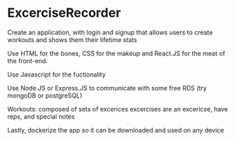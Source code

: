 # ExcerciseRecorder

Create an application, with login and signup that allows users to create workouts and shows them their lifetime stats

Use HTML for the bones, CSS for the makeup and React.JS for the meat of the front-end.

Use Javascript for the fuctionality

Use Node.JS or Express.JS to communicate with some free RDS (try mongoDB or postgreSQL)

Workouts:
  composed of sets of excerices
    excercises are an excericse, have reps, and special notes

Lastly, dockerize the app so it can be downloaded and used on any device

